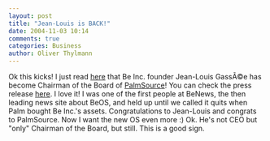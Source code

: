 ```yaml
---
layout: post
title: "Jean-Louis is BACK!"
date: 2004-11-03 10:14
comments: true
categories: Business
author: Oliver Thylmann
---
```



Ok this kicks! I just read [here](http://www.heise.de/newsticker/meldung/52849) that Be Inc. founder Jean-Louis GassÃ©e has become Chairman of the Board of [PalmSource](http://www.palmsource.com/)! You can check the press release [here](http://www.palmsource.com/press/2004/110104_board.html). I love it! I was one of the first people at BeNews, the then leading news site about BeOS, and held up until we called it quits when Palm bought Be Inc.'s assets. Congratulations to Jean-Louis and congrats to PalmSource. Now I want the new OS even more :) Ok. He's not CEO but &quot;only&quot; Chairman of the Board, but still. This is a good sign.


